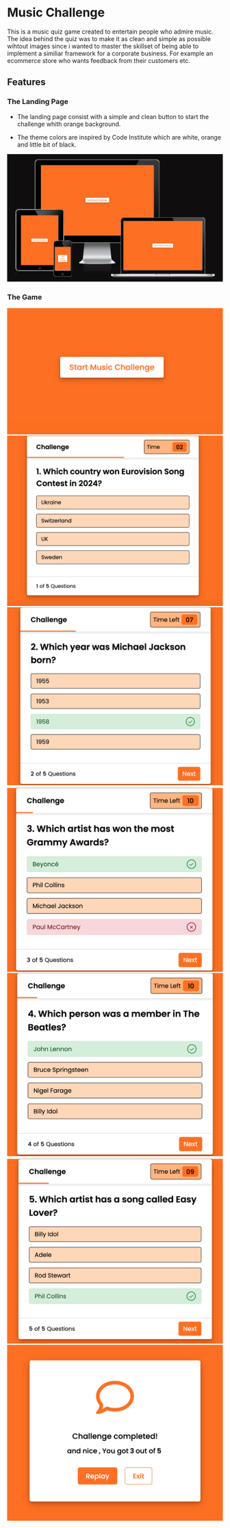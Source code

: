 # Music Challenge
This is a music quiz game created to entertain people who admire music. The idea behind the quiz was to make it as clean and simple as possible wihtout images since i wanted to master the skillset of being able to implement a similiar framework for a corporate business. For example an ecommerce store who wants feedback from their customers etc.
## Features
### The Landing Page
* The landing page consist with a simple and clean button to start the challenge whith orange background.

* The theme colors are inspired by Code Institute which are white, orange and little bit of black.

![landingpage](./assets/images/amiresponsive.png)

### The Game

![quiz_page_1](./assets/images/landingpage_quiz.png)
![quiz_page_1](./assets/images/page1.png)
![quiz_page_2](./assets/images/page2.png)
![quiz_page_3](./assets/images/page3.png)
![quiz_page_4](./assets/images/page4.png)
![quiz_page_5](./assets/images/page5.png)
![quiz_page_5](./assets/images/resultpage.png)